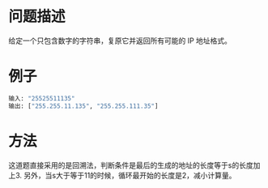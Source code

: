 # 问题描述

给定一个只包含数字的字符串，复原它并返回所有可能的 IP 地址格式。

# 例子

```bash
输入: "25525511135"
输出: ["255.255.11.135", "255.255.111.35"]
```

# 方法

这道题直接采用的是回溯法，判断条件是最后的生成的地址的长度等于s的长度加上3.
另外，当s大于等于11的时候，循环最开始的长度是2，减小计算量。
